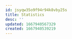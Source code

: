 ```yaml
---
id: jsyqw35o9f94r94k8vby25s
title: Statistics
desc: ''
updated: 1667940567329
created: 1667940539219
---
```

